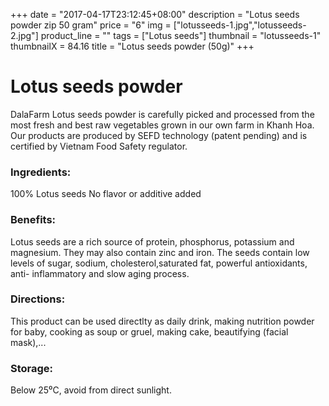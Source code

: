 +++
date = "2017-04-17T23:12:45+08:00"
description = "Lotus seeds powder zip 50 gram"
price = "6"
img = ["lotusseeds-1.jpg","lotusseeds-2.jpg"]
product_line = ""
tags = ["Lotus seeds"]
thumbnail = "lotusseeds-1"
thumbnailX = 84.16
title = "Lotus seeds powder (50g)"
+++

# Lotus seeds powder

DalaFarm Lotus seeds powder is carefully picked and processed from the most fresh and best raw vegetables 
grown in our own farm in Khanh Hoa. Our products are produced by SEFD technology (patent pending) and 
is certified by Vietnam Food Safety regulator.


### Ingredients: 
100% Lotus seeds
No flavor or additive added

### Benefits: 
Lotus seeds are a rich source of protein,
phosphorus, potassium and magnesium. 
They may also contain zinc and iron. 
The seeds contain low levels of sugar, 
sodium, cholesterol,saturated fat, 
powerful antioxidants, anti-
inflammatory and slow aging process.

### Directions:  
This product can be used directlty as 
daily drink, making nutrition powder 
for baby, cooking as soup or gruel, 
making cake, beautifying (facial mask),...

### Storage: 
Below 25⁰C, avoid from direct sunlight.

